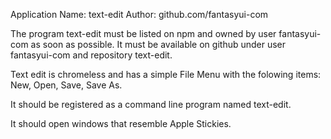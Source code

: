 Application Name: text-edit
Author: github.com/fantasyui-com

The program text-edit must be listed on npm and owned by user fantasyui-com as soon as possible.
It must be available on github under user fantasyui-com and repository text-edit.

Text edit is chromeless and has a simple File Menu with the folowing items: New, Open, Save, Save As.

It should be registered as a command line program named text-edit.

It should open windows that resemble Apple Stickies.
